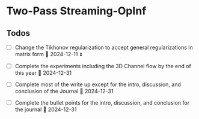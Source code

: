 # Two-Pass Streaming-OpInf

## Todos
- [ ] Change the Tikhonov regularization to accept general regularizations in matrix form 📅 2024-12-11  ⏫ 
- [ ] Complete the experiments including the 3D Channel flow by the end of this year 📅 2024-12-31
- [ ] Complete most of the write up except for the intro, discussion, and conclusion of the Journal 📅 2024-12-31
- [ ] Complete the bullet points for the intro, discussion, and conclusion for the journal  📅 2024-12-31

